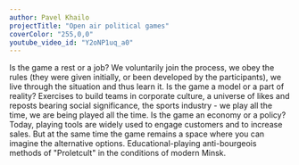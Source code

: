 ```yaml
---
author: Pavel Khailo
projectTitle: "Open air political games"
coverColor: "255,0,0"
youtube_video_id: "Y2oNP1uq_a0"
---
```

Is the game a rest or a job? We voluntarily join the process, we obey the rules (they were given initially, or been developed by the participants), we live through the situation and thus learn it. Is the game a model or a part of reality? Exercises to build teams in corporate culture, a universe of likes and reposts bearing social significance, the sports industry - we play all the time, we are being played all the time. Is the game an economy or a policy? Today, playing tools are widely used to engage customers and to increase sales. But at the same time the game remains a space where you can imagine the alternative options. Educational-playing anti-bourgeois methods of "Proletcult" in the conditions of modern Minsk.
